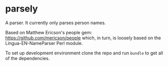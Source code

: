 parsely
=======

A parser. It currently only parses person names. 

Based on Matthew Ericson's people gem: https://github.com/mericson/people which, in turn, is loosely based on 
the Lingua-EN-NameParser Perl module.

To set up development environment clone the repo and run `bundle` to get all of the dependencies.

